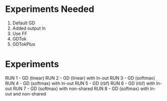 # Experiments Needed

1. Default GD
2. Added output ln
3. Use FF
4. GDTok
5. GDTokPlus

# Experiments

RUN 1 - GD (linear)
RUN 2 - GD (linear) with ln-out
RUN 3 - GD (softmax)
RUN 4 - GD (softmax) with ln-out
RUN 5 - GD (rbf)
RUN 6 - GD (rbf) with ln-out
RUN 7 - GD (softmax) with non-shared
RUN 8 - GD (softmax) with ln-out and non-shared
